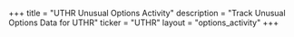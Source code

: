 +++
title = "UTHR Unusual Options Activity"
description = "Track Unusual Options Data for UTHR"
ticker = "UTHR"
layout = "options_activity"
+++

